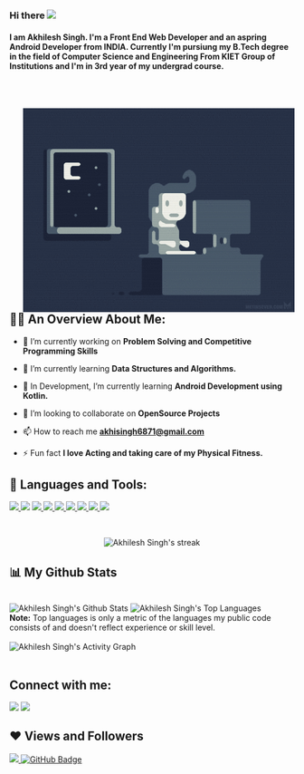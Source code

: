 ### Hi there <img src="https://raw.githubusercontent.com/MartinHeinz/MartinHeinz/master/wave.gif" width="30px"> <h4>I am Akhilesh Singh. I'm a Front End Web Developer and an aspring Android Developer from INDIA. Currently I'm pursiung my B.Tech degree in the field of Computer Science and Engineering From KIET Group of Institutions and I'm in 3rd year of my undergrad course.</h4>

<br/> <br/>


<a href="#"><img align="right" width="auto"  height="auto" alt="image" src="https://raw.githubusercontent.com/akhilesh59/akhilesh59/main/night%20programmer.gif" height="175px"/></a>



## 🙋‍♂️ An Overview About Me:

- 🔭 I’m currently working on **Problem Solving and Competitive Programming Skills**

- 🌱 I’m currently learning **Data Structures and Algorithms.**

- 🌱 In Development, I’m currently learning **Android Development using Kotlin.**

- 👯 I’m looking to collaborate on **OpenSource Projects**

<!-- - 👨‍💻 All of my projects are available at **[My Portfolio](https://portfolio ka link paste karo isme)** -->

- 📫 How to reach me **akhisingh6871@gmail.com**

- ⚡ Fun fact **I love Acting and taking care of my Physical Fitness.**

## 🚀 Languages and Tools:

<p align="left">
    <a href="https://en.wikipedia.org/wiki/C_(programming_language)" target="_blank"><img src="https://img.icons8.com/color/48/000000/c-programming.png"/> </a>
    <a href="http://www.cplusplus.org/" target="_blank"> <img src="https://img.icons8.com/color/48/000000/c-plus-plus-logo.png"/></a>
    <a href="https://kotlinlang.org/" target="_blank"> <img src="https://img.icons8.com/color/48/000000/kotlin.png"/> </a>
    <a href="https://www.java.com" target="_blank"> <img src="https://img.icons8.com/color/48/000000/java-coffee-cup-logo.png"/> </a>
    <!-- <a href="https://reactjs.org/" target="_blank"> <img src="https://img.icons8.com/color/48/000000/react-native.png"/> </a>
    <a href="https://spring.io/projects/spring-boot" target="_blank"> <img src="https://img.icons8.com/color/48/000000/spring-logo.png"/> </a>  -->
    <a href="https://developer.mozilla.org/en-US/docs/Web/JavaScript" target="_blank"> <img src="https://img.icons8.com/color/48/000000/javascript.png"/> </a> 
    <a href="https://www.w3.org/html/" target="_blank"> <img src="https://img.icons8.com/color/48/000000/html-5.png"/> </a> 
    <a href="https://www.w3schools.com/css/" target="_blank"> <img src="https://img.icons8.com/color/48/000000/css3.png"/> </a> 
    <a href="https://getbootstrap.com" target="_blank"> <img src="https://img.icons8.com/color/48/000000/bootstrap.png"/> </a> 
    <a href="https://www.python.org" target="_blank"> <img src="https://img.icons8.com/color/48/000000/python.png"/> </a> 
    <!-- <a style="padding-right:8px;" href="https://nodejs.org" target="_blank"> <img src="https://img.icons8.com/color/48/000000/nodejs.png"/> </a> 
    <a style="padding-right:8px;" href="https://www.mysql.com/" target="_blank"> <img src="https://img.icons8.com/fluent/50/000000/mysql-logo.png"/> </a>
    <a href="https://www.mongodb.com/" target="_blank"> <img src="https://raw.githubusercontent.com/devicons/devicon/master/icons/mongodb/mongodb-original-wordmark.svg" alt="mongodb" width="48" height="48"/> </a> 
    <a href="https://firebase.google.com/" target="_blank"> <img src="https://img.icons8.com/color/48/000000/firebase.png"/> </a> 
    <a href="https://postman.com" target="_blank"> <img src="https://www.vectorlogo.zone/logos/getpostman/getpostman-icon.svg" alt="postman" width="45" height="45"/> </a>    
    <a href="https://git-scm.com/" target="_blank"> <img src="https://img.icons8.com/color/48/000000/git.png"/> </a> 
    <a href="https://www.jenkins.io" target="_blank"> <img src="https://www.vectorlogo.zone/logos/jenkins/jenkins-icon.svg" alt="jenkins" width="48" height="48"/> </a> 
    <a href="https://redux.js.org" target="_blank"> <img src="https://img.icons8.com/color/48/000000/redux.png"/> </a>
    <a href="https://expressjs.com" target="_blank"> <img src="https://raw.githubusercontent.com/devicons/devicon/master/icons/express/express-original-wordmark.svg" alt="express" width="40" height="40"/> </a> -->
</p>


<br/>

<p align="center">
    <!-- <a href="https://github.com/SubhamRaoniar28/github-readme-streak-stats"> -->
        <img title="🔥 Get streak stats for your profile at git.io/streak-stats" alt="Akhilesh Singh's streak" src="https://github-readme-streak-stats.herokuapp.com/?user=akhilesh59&theme=chartreuse-dark&hide_border=true&stroke=0000&background=060A0CD0"/>
    </a>
</p>

## 📊 My Github Stats

  <br/>
    <!-- <a href="https://github.com/SubhamRaoniar28/github-readme-stats">--> <img alt="Akhilesh Singh's Github Stats" src="https://github-readme-stats.vercel.app/api?username=akhilesh59&show_icons=true&count_private=true&theme=react&hide_border=true&bg_color=0D1117" /></a>
  <!-- <a href="https://github.com/SubhamRaoniar28/github-readme-stats"> --> <img alt="Akhilesh Singh's Top Languages" src="https://github-readme-stats.vercel.app/api/top-langs/?username=akhilesh59&langs_count=8&count_private=true&layout=compact&theme=react&hide_border=true&bg_color=0D1117" /></a>
  <br/>
  <b>Note:</b> Top languages is only a metric of the languages my public code consists of and doesn't reflect experience or skill level.


<br/>
<br/>

<img alt="Akhilesh Singh's Activity Graph" src="https://activity-graph.herokuapp.com/graph?username=akhilesh59&bg_color=0D1117&color=5BCDEC&line=5BCDEC&point=FFFFFF&hide_border=true" />

<br/>
<br/>

## Connect with me:
<p align="left">

<a href = "https://www.linkedin.com/in/akhilesh59/"><img src="https://img.icons8.com/fluent/48/000000/linkedin.png"/></a>
<a href = "https://www.instagram.com/akhisingh__/"><img src="https://img.icons8.com/fluent/48/000000/instagram-new.png"/></a>


</p>

## ❤ Views and Followers
<a href="https://github.com/Meghna-DAS/github-profile-views-counter">
    <img src="https://komarev.com/ghpvc/?username=akhilesh59">
</a>
<a href="https://github.com/akhilesh59?tab=followers"><img src="https://img.shields.io/github/followers/akhilesh59?label=Followers&style=social" alt="GitHub Badge"></a>


